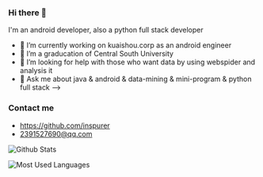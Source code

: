 ### Hi there 👋

I'm an android developer, also a python full stack developer

- 🔭 I’m currently working on kuaishou.corp as an android engineer
- 🌱 I’m a graducation of Central South University
- 🤔 I’m looking for help with those who want data by using webspider and analysis it
- 💬 Ask me about java & android & data-mining & mini-program & python full stack
-->

### Contact me

- <https://github.com/inspurer>
- <2391527690@qq.com>

![Github Stats](https://github-readme-stats.vercel.app/api?username=Python3Spiders&show_icons=true&theme=light)

![Most Used Languages](https://github-readme-stats.vercel.app/api/top-langs/?username=inspurer&theme=light)

